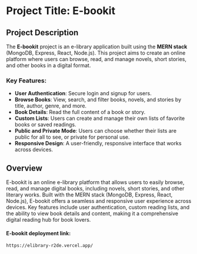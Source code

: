 # Project Title: E-bookit

## Project Description

The **E-bookit** project is an e-library application built using the **MERN stack** (MongoDB, Express, React, Node.js). This project aims to create an online platform where users can browse, read, and manage novels, short stories, and other books in a digital format.

### Key Features:
- **User Authentication**: Secure login and signup for users.
- **Browse Books**: View, search, and filter books, novels, and stories by title, author, genre, and more.
- **Book Details**: Read the full content of a book or story.
- **Custom Lists**: Users can create and manage their own lists of favorite books or saved readings.
- **Public and Private Mode**: Users can choose whether their lists are public for all to see, or private for personal use.
- **Responsive Design**: A user-friendly, responsive interface that works across devices.


## Overview

E-bookit is an online e-library platform that allows users to easily browse, read, and manage digital books, including novels, short stories, and other literary works. Built with the MERN stack (MongoDB, Express, React, Node.js), E-bookit offers a seamless and responsive user experience across devices. Key features include user authentication, custom reading lists, and the ability to view book details and content, making it a comprehensive digital reading hub for book lovers.



#### E-bookit deployment link:
    https://elibrary-r2de.vercel.app/
